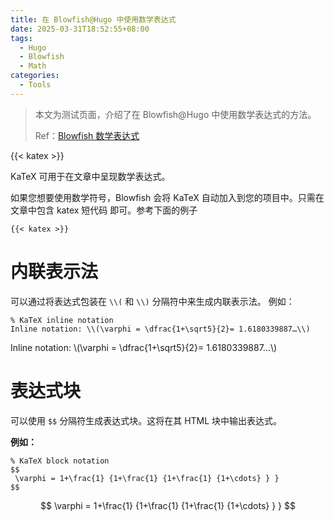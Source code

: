 ```yaml
---
title: 在 Blowfish@Hugo 中使用数学表达式
date: 2025-03-31T18:52:55+08:00
tags:
  - Hugo
  - Blowfish
  - Math
categories:
  - Tools
---
```


> 本文为测试页面，介绍了在 Blowfish@Hugo 中使用数学表达式的方法。
> 
> Ref：[Blowfish 数学表达式](https://blowfish.page/zh-cn/samples/mathematical-notation/)

{{< katex >}}

KaTeX 可用于在文章中呈现数学表达式。

如果您想要使用数学符号，Blowfish 会将 KaTeX 自动加入到您的项目中。只需在文章中包含 katex 短代码 即可。参考下面的例子


````
{{< katex >}}
````


# 内联表示法
可以通过将表达式包装在 `\\(` 和 `\\)` 分隔符中来生成内联表示法。
例如：
```
% KaTeX inline notation
Inline notation: \\(\varphi = \dfrac{1+\sqrt5}{2}= 1.6180339887…\\)
```

Inline notation: \\(\varphi = \dfrac{1+\sqrt5}{2}= 1.6180339887…\\)

# 表达式块
可以使用 `$$` 分隔符生成表达式块。这将在其 HTML 块中输出表达式。

**例如：**

```
% KaTeX block notation
$$
 \varphi = 1+\frac{1} {1+\frac{1} {1+\frac{1} {1+\cdots} } }
$$
```

$$
\varphi = 1+\frac{1} {1+\frac{1} {1+\frac{1} {1+\cdots} } }
$$

